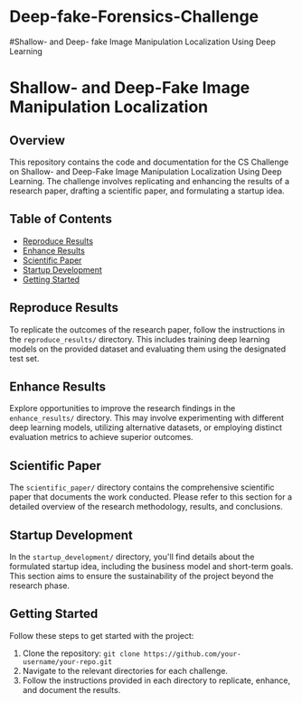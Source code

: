 # Deep-fake-Forensics-Challenge
#Shallow- and Deep- fake Image Manipulation 
Localization Using Deep Learning 

# Shallow- and Deep-Fake Image Manipulation Localization

## Overview

This repository contains the code and documentation for the CS Challenge on Shallow- and Deep-Fake Image Manipulation Localization Using Deep Learning. The challenge involves replicating and enhancing the results of a research paper, drafting a scientific paper, and formulating a startup idea.

## Table of Contents

- [Reproduce Results](#reproduce-results)
- [Enhance Results](#enhance-results)
- [Scientific Paper](#scientific-paper)
- [Startup Development](#startup-development)
- [Getting Started](#getting-started)

## Reproduce Results

To replicate the outcomes of the research paper, follow the instructions in the `reproduce_results/` directory. This includes training deep learning models on the provided dataset and evaluating them using the designated test set.

## Enhance Results

Explore opportunities to improve the research findings in the `enhance_results/` directory. This may involve experimenting with different deep learning models, utilizing alternative datasets, or employing distinct evaluation metrics to achieve superior outcomes.

## Scientific Paper

The `scientific_paper/` directory contains the comprehensive scientific paper that documents the work conducted. Please refer to this section for a detailed overview of the research methodology, results, and conclusions.

## Startup Development

In the `startup_development/` directory, you'll find details about the formulated startup idea, including the business model and short-term goals. This section aims to ensure the sustainability of the project beyond the research phase.

## Getting Started

Follow these steps to get started with the project:

1. Clone the repository: `git clone https://github.com/your-username/your-repo.git`
2. Navigate to the relevant directories for each challenge.
3. Follow the instructions provided in each directory to replicate, enhance, and document the results.
